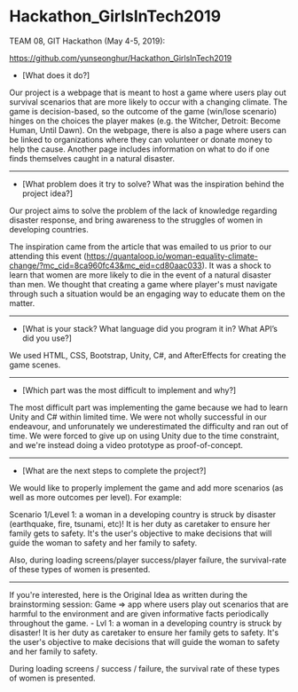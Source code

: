 # Hackathon_GirlsInTech2019

TEAM 08, GIT Hackathon (May 4-5, 2019):

https://github.com/yunseonghur/Hackathon_GirlsInTech2019

- [What does it do?]

Our project is a webpage that is meant to host a game where users play out survival scenarios that are more likely to occur with a changing climate. The game is decision-based, so the outcome of the game (win/lose scenario) hinges on the choices the player makes (e.g. the Witcher, Detroit: Become Human, Until Dawn). On the webpage, there is also a page where users can be linked to organizations where they can volunteer or donate money to help the cause. Another page includes information on what to do if one finds themselves caught in a natural disaster.

***


- [What problem does it try to solve? What was the inspiration behind the project idea?]

Our project aims to solve the problem of the lack of knowledge regarding disaster response, and bring awareness to the struggles of women in developing countries.

The inspiration came from the article that was emailed to us prior to our attending this event (https://quantaloop.io/woman-equality-climate-change/?mc_cid=8ca960fc43&mc_eid=cd80aac033). It was a shock to learn that women are more likely to die in the event of a natural disaster than men. We thought that creating a game where player's must navigate through such a situation would be an engaging way to educate them on the matter.


***


- [What is your stack? What language did you program it in? What API’s did you use?]

We used HTML, CSS, Bootstrap, Unity, C#, and AfterEffects for creating the game scenes.


***


- [Which part was the most difficult to implement and why?]

The most difficult part was implementing the game because we had to learn Unity and C# within limited time. We were not wholly successful in our endeavour, and unforunately we underestimated the difficulty and ran out of time. We were forced to give up on using Unity due to the time constraint, and we're instead doing a video prototype as proof-of-concept.


***


- [What are the next steps to complete the project?]

We would like to properly implement the game and add more scenarios (as well as more outcomes per level). For example:

Scenario 1/Level 1: a woman in a developing country is struck by disaster (earthquake, fire, tsunami, etc)! It is her duty as caretaker to ensure her family gets to safety. It's the user's objective to make decisions that will guide the woman to safety and her family to safety.

Also, during loading screens/player success/player failure, the survival-rate of these types of women is presented.


***

If you're interested, here is the Original Idea as written during the brainstorming session:
Game => app where users play out scenarios that are harmful to the environment and are given informative facts periodically throughout the game.
	- Lvl 1: a woman in a developing country is struck by disaster! It is her duty as caretaker to ensure her family gets to safety. It's the user's objective to make decisions that will guide the woman to safety and her family to safety.
	
During loading screens / success / failure, the survival rate of these types of women is presented.
